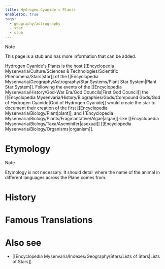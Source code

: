 ```yaml
---
title: Hydrogen Cyanide's Plants
enableToc: true
tags:
  - geography/astrography
  - star
  - stub
---
```


> [!note]
> This page is a stub and has more information that can be added.

Hydrogen Cyanide's Plants is the host [[Encyclopedia Mysenvaria/Culture/Sciences & Technologies/Scientific Phenomena/Stars|star]] of the [[Encyclopedia Mysenvaria/Geography/Astrography/Star Systems/Plant Star System|Plant Star System]]. Following the events of the [[Encyclopedia Mysenvaria/History/God-War Era/God Councils|First God Council]] the [[Encyclopedia Mysenvaria/History/Biographies/Gods/Compound Gods/God of Hydrogen Cyanide|God of Hydrogen Cyanide]] would create the star to document their creation of the first [[Encyclopedia Mysenvaria/Biology/Plant|plant]], and [[Encyclopedia Mysenvaria/Biology/Plants/Fragmantative/Algae|algae]]-like [[Encyclopedia Mysenvaria/Biology/Taxa/Aseminifer|asexual]] [[Encyclopedia Mysenvaria/Biology/Organisms|organism]].
# Etymology

> [!note]
> Etymology is not necessary. It should detail where the name of the animal in different languages across the Plane comes from.
# History

# Famous Translations

# Also see
- [[Encyclopedia Mysenvaria/Indexes/Geography/Stars/Lists of Stars|Lists of Stars]]

